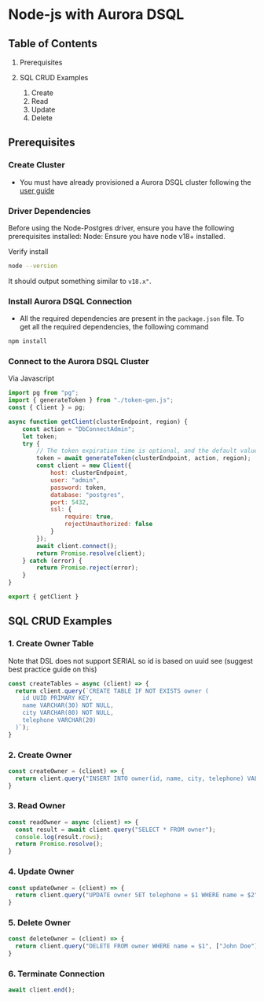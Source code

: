 # Node-js with Aurora DSQL

## Table of Contents

1. Prerequisites

2. SQL CRUD Examples
   1. Create
   2. Read
   3. Update
   4. Delete

## Prerequisites

### Create Cluster

* You must have already provisioned a Aurora DSQL cluster following the [user guide](TBD)

### Driver Dependencies

Before using the Node-Postgres driver, ensure you have the following prerequisites installed:
Node: Ensure you have node v18+ installed.

Verify install

```bash
node --version
```

It should output something similar to `v18.x"`.

### Install Aurora DSQL Connection

- All the required dependencies are present in the `package.json` file. To get all the required dependencies, the following command

```bash
npm install
```

### Connect to the Aurora DSQL Cluster

Via Javascript

```javascript
import pg from "pg";
import { generateToken } from "./token-gen.js";
const { Client } = pg;

async function getClient(clusterEndpoint, region) {
    const action = "DbConnectAdmin";
    let token;
    try {
        // The token expiration time is optional, and the default value 900 seconds
        token = await generateToken(clusterEndpoint, action, region);
        const client = new Client({
            host: clusterEndpoint,
            user: "admin",
            password: token,
            database: "postgres",
            port: 5432,
            ssl: {
                require: true,
                rejectUnauthorized: false
            }
        });
        await client.connect();
        return Promise.resolve(client);
    } catch (error) {
        return Promise.reject(error);
    }
}

export { getClient }
```

## SQL CRUD Examples

### 1. Create Owner Table

Note that DSL does not support SERIAL so id is based on uuid see (suggest best practice guide on this)

```javascript
const createTables = async (client) => {
  return client.query(`CREATE TABLE IF NOT EXISTS owner (
    id UUID PRIMARY KEY,
    name VARCHAR(30) NOT NULL,
    city VARCHAR(80) NOT NULL,
    telephone VARCHAR(20)
  )`);
}
```

### 2. Create Owner

```javascript
const createOwner = (client) => {
  return client.query("INSERT INTO owner(id, name, city, telephone) VALUES($1, $2, $3, $4)", [uuidv4(), "John Doe", "Las Vegas", "555-555-5555"]);
}
```

### 3. Read Owner

```javascript
const readOwner = async (client) => {
  const result = await client.query("SELECT * FROM owner");
  console.log(result.rows);
  return Promise.resolve();
}
```

### 4. Update Owner

```javascript
const updateOwner = (client) => {
  return client.query("UPDATE owner SET telephone = $1 WHERE name = $2", ["888-888-8888", "John Doe"]);
}
```

### 5. Delete Owner

```javascript
const deleteOwner = (client) => {
  return client.query("DELETE FROM owner WHERE name = $1", ["John Doe"]);
}
```

### 6. Terminate Connection

```javascript
await client.end();
```
